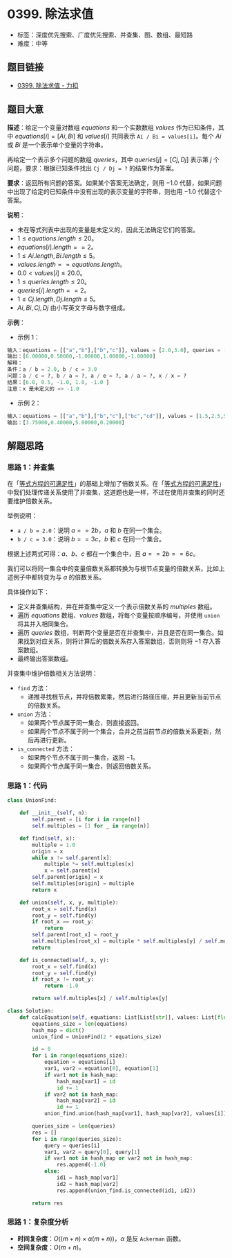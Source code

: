 # 0399. 除法求值

- 标签：深度优先搜索、广度优先搜索、并查集、图、数组、最短路
- 难度：中等

## 题目链接

- [0399. 除法求值 - 力扣](https://leetcode.cn/problems/evaluate-division/)

## 题目大意

**描述**：给定一个变量对数组 $equations$ 和一个实数数组 $values$ 作为已知条件，其中 $equations[i] = [Ai, Bi]$  和 $values[i]$ 共同表示 `Ai / Bi = values[i]`。每个 $Ai$ 或 $Bi$ 是一个表示单个变量的字符串。

再给定一个表示多个问题的数组 $queries$，其中 $queries[j] = [Cj, Dj]$ 表示第 $j$ 个问题，要求：根据已知条件找出 `Cj / Dj = ?` 的结果作为答案。

**要求**：返回所有问题的答案。如果某个答案无法确定，则用 $-1.0$ 代替，如果问题中出现了给定的已知条件中没有出现的表示变量的字符串，则也用 $-1.0$ 代替这个答案。

**说明**：

- 未在等式列表中出现的变量是未定义的，因此无法确定它们的答案。
- $1 \le equations.length \le 20$。
- $equations[i].length == 2$。
- $1 \le Ai.length, Bi.length \le 5$。
- $values.length == equations.length$。
- $0.0 < values[i] \le 20.0$。
- $1 \le queries.length \le 20$。
- $queries[i].length == 2$。
- $1 \le Cj.length, Dj.length \le 5$。
- $Ai, Bi, Cj, Dj$ 由小写英文字母与数字组成。

**示例**：

- 示例 1：

```python
输入：equations = [["a","b"],["b","c"]], values = [2.0,3.0], queries = [["a","c"],["b","a"],["a","e"],["a","a"],["x","x"]]
输出：[6.00000,0.50000,-1.00000,1.00000,-1.00000]
解释：
条件：a / b = 2.0, b / c = 3.0
问题：a / c = ?, b / a = ?, a / e = ?, a / a = ?, x / x = ?
结果：[6.0, 0.5, -1.0, 1.0, -1.0 ]
注意：x 是未定义的 => -1.0
```

- 示例 2：

```python
输入：equations = [["a","b"],["b","c"],["bc","cd"]], values = [1.5,2.5,5.0], queries = [["a","c"],["c","b"],["bc","cd"],["cd","bc"]]
输出：[3.75000,0.40000,5.00000,0.20000]
```

## 解题思路

### 思路 1：并查集

在「[等式方程的可满足性](https://leetcode.cn/problems/satisfiability-of-equality-equations)」的基础上增加了倍数关系。在「[等式方程的可满足性](https://leetcode.cn/problems/satisfiability-of-equality-equations)」中我们处理传递关系使用了并查集，这道题也是一样，不过在使用并查集的同时还要维护倍数关系。

举例说明：

- `a / b = 2.0`：说明 $a == 2b$，$a$ 和 $b$ 在同一个集合。
- `b / c = 3.0`：说明 $b == 3c$，$b$ 和 $c$  在同一个集合。

根据上述两式可得：$a$、$b$、$c$ 都在一个集合中，且 $a == 2b == 6c$。

我们可以将同一集合中的变量倍数关系都转换为与根节点变量的倍数关系，比如上述例子中都转变为与 $a$ 的倍数关系。

具体操作如下：

- 定义并查集结构，并在并查集中定义一个表示倍数关系的 $multiples$ 数组。
- 遍历 $equations$ 数组、$values$ 数组，将每个变量按顺序编号，并使用 `union` 将其并入相同集合。
- 遍历 $queries$ 数组，判断两个变量是否在并查集中，并且是否在同一集合。如果找到对应关系，则将计算后的倍数关系存入答案数组，否则则将 $-1$ 存入答案数组。
- 最终输出答案数组。

并查集中维护倍数相关方法说明：

- `find` 方法： 
  - 递推寻找根节点，并将倍数累乘，然后进行路径压缩，并且更新当前节点的倍数关系。
- `union` 方法：
  - 如果两个节点属于同一集合，则直接返回。
  - 如果两个节点不属于同一个集合，合并之前当前节点的倍数关系更新，然后再进行更新。
- `is_connected` 方法：
  - 如果两个节点不属于同一集合，返回 $-1$。
  - 如果两个节点属于同一集合，则返回倍数关系。

### 思路 1：代码

```python
class UnionFind:

    def __init__(self, n):
        self.parent = [i for i in range(n)]
        self.multiples = [1 for _ in range(n)]

    def find(self, x):
        multiple = 1.0
        origin = x
        while x != self.parent[x]:
            multiple *= self.multiples[x]
            x = self.parent[x]
        self.parent[origin] = x
        self.multiples[origin] = multiple
        return x

    def union(self, x, y, multiple):
        root_x = self.find(x)
        root_y = self.find(y)
        if root_x == root_y:
            return
        self.parent[root_x] = root_y
        self.multiples[root_x] = multiple * self.multiples[y] / self.multiples[x]
        return

    def is_connected(self, x, y):
        root_x = self.find(x)
        root_y = self.find(y)
        if root_x != root_y:
            return -1.0

        return self.multiples[x] / self.multiples[y]

class Solution:
    def calcEquation(self, equations: List[List[str]], values: List[float], queries: List[List[str]]) -> List[float]:
        equations_size = len(equations)
        hash_map = dict()
        union_find = UnionFind(2 * equations_size)

        id = 0
        for i in range(equations_size):
            equation = equations[i]
            var1, var2 = equation[0], equation[1]
            if var1 not in hash_map:
                hash_map[var1] = id
                id += 1
            if var2 not in hash_map:
                hash_map[var2] = id
                id += 1
            union_find.union(hash_map[var1], hash_map[var2], values[i])

        queries_size = len(queries)
        res = []
        for i in range(queries_size):
            query = queries[i]
            var1, var2 = query[0], query[1]
            if var1 not in hash_map or var2 not in hash_map:
                res.append(-1.0)
            else:
                id1 = hash_map[var1]
                id2 = hash_map[var2]
                res.append(union_find.is_connected(id1, id2))

        return res
```

### 思路 1：复杂度分析

- **时间复杂度**：$O((m + n) \times \alpha(m + n))$，$\alpha$ 是反 `Ackerman` 函数。
- **空间复杂度**：$O(m + n)$。

